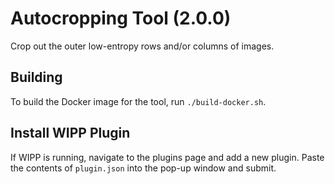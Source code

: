 # Autocropping Tool (2.0.0)

Crop out the outer low-entropy rows and/or columns of images.

## Building

To build the Docker image for the tool, run `./build-docker.sh`.

## Install WIPP Plugin

If WIPP is running, navigate to the plugins page and add a new plugin. Paste the
contents of `plugin.json` into the pop-up window and submit.
